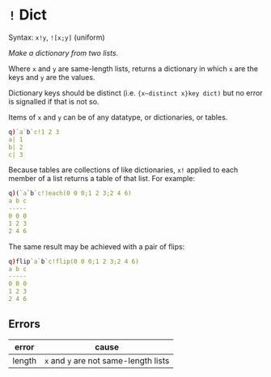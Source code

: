 # `!` Dict


Syntax: `x!y`, `![x;y]` (uniform)

_Make a dictionary from two lists._

Where `x` and `y` are same-length lists, returns a dictionary in which `x` are the keys and `y` are the values. 

Dictionary keys should be distinct (i.e. `{x~distinct x}key dict)` but no error is signalled if that is not so. 

Items of `x` and `y` can be of any datatype, or dictionaries, or tables. 
```q
q)`a`b`c!1 2 3
a| 1
b| 2
c| 3
```
Because tables are collections of like dictionaries, `x!` applied to each member of a list returns a table of that list. For example:
```q
q)(`a`b`c!)each(0 0 0;1 2 3;2 4 6)
a b c
-----
0 0 0
1 2 3
2 4 6
```
The same result may be achieved with a pair of flips:
```q
q)flip`a`b`c!flip(0 0 0;1 2 3;2 4 6)
a b c
-----
0 0 0
1 2 3
2 4 6
```


## Errors

error  | cause
-------|--------------------------------------
length | `x` and `y` are not same-length lists